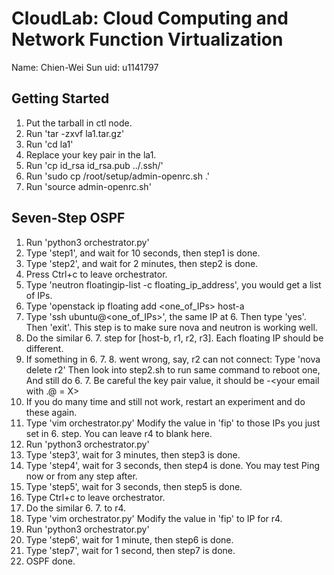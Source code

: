 # CloudLab: Cloud Computing and Network Function Virtualization #
Name: Chien-Wei Sun
uid: u1141797

## Getting Started ##
1. Put the tarball in ctl node.
2. Run 'tar -zxvf la1.tar.gz'
3. Run 'cd la1'
4. Replace your key pair in the la1.
5. Run 'cp id_rsa id_rsa.pub ../.ssh/'
6. Run 'sudo cp /root/setup/admin-openrc.sh .'
7. Run 'source admin-openrc.sh'

## Seven-Step OSPF ##
1. Run 'python3 orchestrator.py'
2. Type 'step1', and wait for 10 seconds, then step1 is done.
3. Type 'step2', and wait for 2 minutes, then step2 is done.
4. Press Ctrl+c to leave orchestrator.
5. Type 'neutron floatingip-list -c floating_ip_address', you would get a list of IPs.
6. Type 'openstack ip floating add <one_of_IPs> host-a
7. Type 'ssh ubuntu@<one_of_IPs>', the same IP at 6. Then type 'yes'. Then 'exit'. This 
    step is to make sure nova and neutron is working well.
8. Do the similar 6. 7. step for [host-b, r1, r2, r3]. Each floating IP should be different.
9. If something in 6. 7. 8. went wrong, say, r2 can not connect: Type 'nova delete r2'
    Then look into step2.sh to run same command to reboot one, And still do 6. 7.
    Be careful the key pair value, it should be <user>-<your email with .@ = X>
10. If you do many time and still not work, restart an experiment and do these again.
11. Type 'vim orchestrator.py' Modify the value in 'fip' to those IPs you just set in 6. step.
    You can leave r4 to blank here.
12. Run 'python3 orchestrator.py'
13. Type 'step3', wait for 3 minutes, then step3 is done.
14. Type 'step4', wait for 3 seconds, then step4 is done. You may test Ping now or from any step after.
15. Type 'step5', wait for 3 seconds, then step5 is done. 
16. Type Ctrl+c to leave orchestrator.
17. Do the similar 6. 7. to r4.
18. Type 'vim orchestrator.py' Modify the value in 'fip' to IP for r4.
19. Run 'python3 orchestrator.py'
20. Type 'step6', wait for 1 minute, then step6 is done.
21. Type 'step7', wait for 1 second, then step7 is done.
22. OSPF done.
